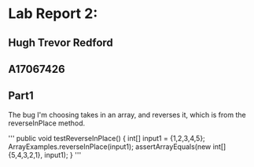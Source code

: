# Lab Report 2:
## Hugh Trevor Redford
## A17067426

## Part1
The bug I'm choosing takes in an array, and reverses it, which is from the reverseInPlace method.

'''
public void testReverseInPlace() {
  int[] input1 = {1,2,3,4,5};
  ArrayExamples.reverseInPlace(input1);
  assertArrayEquals(new int[]{5,4,3,2,1}, input1);
}
'''

